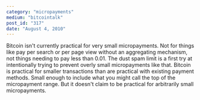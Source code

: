 ```yaml
---
category: "micropayments"
medium: "bitcointalk"
post_id: "317"
date: "August 4, 2010"
---
```

Bitcoin isn't currently practical for very small micropayments.  Not for things like pay per search or per page view without an aggregating mechanism, not things needing to pay less than 0.01.  The dust spam limit is a first try at intentionally trying to prevent overly small micropayments like that. 
Bitcoin is practical for smaller transactions than are practical with existing payment methods.  Small enough to include what you might call the top of the micropayment range.  But it doesn't claim to be practical for arbitrarily small micropayments.
